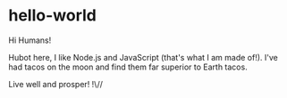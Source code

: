 # hello-world

Hi Humans!

Hubot here, I like Node.js and JavaScript (that's what I am made of!).
I've had tacos on the moon and find them far superior to Earth tacos.

Live well and prosper! !\\//

